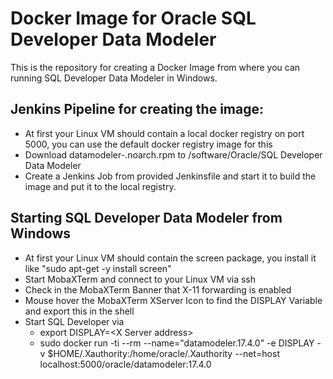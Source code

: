 # Docker Image for Oracle SQL Developer Data Modeler

This is the repository for creating a Docker Image from where you can running SQL Developer Data Modeler in Windows.

## Jenkins Pipeline for creating the image:
* At first your Linux VM should contain a local docker registry on port 5000, you can use the default docker registry image for this
* Download datamodeler-<Version>.noarch.rpm to /software/Oracle/SQL Developer Data Modeler
* Create a Jenkins Job from provided Jenkinsfile and start it to build the image and put it to the local registry.

## Starting SQL Developer Data Modeler from Windows
* At first your Linux VM should contain the screen package, you install it like "sudo apt-get -y install screen"
* Start MobaXTerm and connect to your Linux VM via ssh
* Check in the MobaXTerm Banner that X-11 forwarding is enabled
* Mouse hover the MobaXTerm XServer Icon to find the DISPLAY Variable and export this in the shell
* Start SQL Developer via
    * export DISPLAY=&lt;X Server address>
    * sudo docker run -ti --rm --name="datamodeler.17.4.0" -e DISPLAY -v $HOME/.Xauthority:/home/oracle/.Xauthority --net=host localhost:5000/oracle/datamodeler:17.4.0
